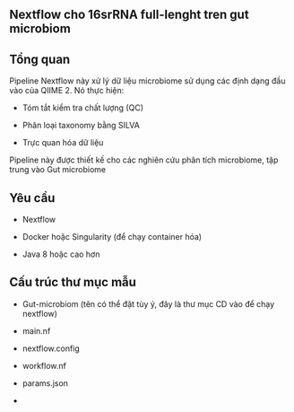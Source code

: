 ## Nextflow cho 16srRNA full-lenght tren gut microbiom

## Tổng quan

Pipeline Nextflow này xử lý dữ liệu microbiome sử dụng các định dạng đầu vào của QIIME 2. Nó thực hiện:

* Tóm tắt kiểm tra chất lượng (QC)

* Phân loại taxonomy bằng SILVA

* Trực quan hóa dữ liệu

Pipeline này được thiết kế cho các nghiên cứu phân tích microbiome, tập trung vào Gut microbiome

## Yêu cầu

* Nextflow

* Docker hoặc Singularity (để chạy container hóa)
* Java 8 hoặc cao hơn
## Cấu trúc thư mục mẫu
- Gut-microbiom (tên có thể đặt tùy ý, đây là thư mục CD vào để chạy nextflow)

 - main.nf
 - nextflow.config
 - workflow.nf
 - params.json
 - 

